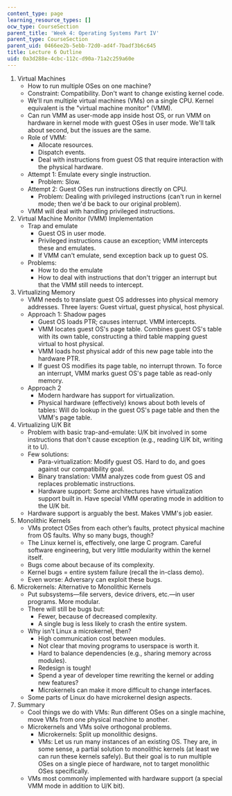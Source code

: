 ```yaml
---
content_type: page
learning_resource_types: []
ocw_type: CourseSection
parent_title: 'Week 4: Operating Systems Part IV'
parent_type: CourseSection
parent_uid: 0466ee2b-5ebb-72d0-ad4f-7badf3b6c645
title: Lecture 6 Outline
uid: 0a3d288e-4cbc-112c-d90a-71a2c259a60e
---
```


1.  Virtual Machines
    *   How to run multiple OSes on one machine?
    *   Constraint: Compatibility. Don't want to change existing kernel code.
    *   We'll run multiple virtual machines (VMs) on a single CPU. Kernel equivalent is the "virtual machine monitor" (VMM).
    *   Can run VMM as user-mode app inside host OS, or run VMM on hardware in kernel mode with guest OSes in user mode. We'll talk about second, but the issues are the same.
    *   Role of VMM:
        *   Allocate resources.
        *   Dispatch events.
        *   Deal with instructions from guest OS that require interaction with the physical hardware.
    *   Attempt 1: Emulate every single instruction.
        *   Problem: Slow.
    *   Attempt 2: Guest OSes run instructions directly on CPU.
        *   Problem: Dealing with privileged instructions (can't run in kernel mode; then we'd be back to our original problem).
    *   VMM will deal with handling privileged instructions.
2.  Virtual Machine Monitor (VMM) Implementation
    *   Trap and emulate
        *   Guest OS in user mode.
        *   Privileged instructions cause an exception; VMM intercepts these and emulates.
        *   If VMM can't emulate, send exception back up to guest OS.
    *   Problems:
        *   How to do the emulate
        *   How to deal with instructions that don't trigger an interrupt but that the VMM still needs to intercept.
3.  Virtualizing Memory
    *   VMM needs to translate guest OS addresses into physical memory addresses. Three layers: Guest virtual, guest physical, host physical.
    *   Approach 1: Shadow pages
        *   Guest OS loads PTR; causes interrupt. VMM intercepts.
        *   VMM locates guest OS's page table. Combines guest OS's table with its own table, constructing a third table mapping guest virtual to host physical.
        *   VMM loads host physical addr of this new page table into the hardware PTR.
        *   If guest OS modifies its page table, no interrupt thrown. To force an interrupt, VMM marks guest OS's page table as read-only memory.
    *   Approach 2
        *   Modern hardware has support for virtualization.
        *   Physical hardware (effectively) knows about both levels of tables: Will do lookup in the guest OS's page table and then the VMM's page table.
4.  Virtualizing U/K Bit
    *   Problem with basic trap-and-emulate: U/K bit involved in some instructions that don't cause exception (e.g., reading U/K bit, writing it to U).
    *   Few solutions:
        *   Para-virtualization: Modify guest OS. Hard to do, and goes against our compatibility goal.
        *   Binary translation: VMM analyzes code from guest OS and replaces problematic instructions.
        *   Hardware support: Some architectures have virtualization support built in. Have special VMM operating mode in addition to the U/K bit.
    *   Hardware support is arguably the best. Makes VMM's job easier.
5.  Monolithic Kernels
    *   VMs protect OSes from each other’s faults, protect physical machine from OS faults. Why so many bugs, though?
    *   The Linux kernel is, effectively, one large C program. Careful software engineering, but very little modularity within the kernel itself.
    *   Bugs come about because of its complexity.
    *   Kernel bugs = entire system failure (recall the in-class demo).
    *   Even worse: Adversary can exploit these bugs.
6.  Microkernels: Alternative to Monolithic Kernels
    *   Put subsystems—file servers, device drivers, etc.—in user programs. More modular.
    *   There will still be bugs but:
        *   Fewer, because of decreased complexity.
        *   A single bug is less likely to crash the entire system.
    *   Why isn't Linux a microkernel, then?
        *   High communication cost between modules.
        *   Not clear that moving programs to userspace is worth it.
        *   Hard to balance dependencies (e.g., sharing memory across modules).
        *   Redesign is tough!
        *   Spend a year of developer time rewriting the kernel or adding new features?
        *   Microkernels can make it more difficult to change interfaces.
    *   Some parts of Linux do have microkernel design aspects.
7.  Summary
    *   Cool things we do with VMs: Run different OSes on a single machine, move VMs from one physical machine to another.
    *   Microkernels and VMs solve orthogonal problems.
        *   Microkernels: Split up monolithic designs.
        *   VMs: Let us run many instances of an existing OS. They are, in some sense, a partial solution to monolithic kernels (at least we can run these kernels safely). But their goal is to run multiple OSes on a single piece of hardware, not to target monolithic OSes specifically.
    *   VMs most commonly implemented with hardware support (a special VMM mode in addition to U/K bit).
